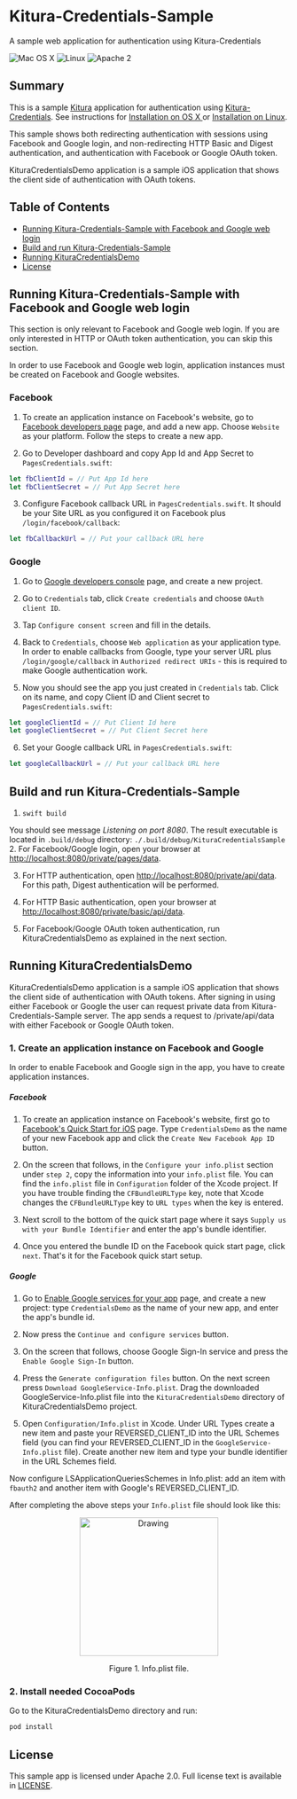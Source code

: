 # Kitura-Credentials-Sample
A sample web application for authentication using Kitura-Credentials

![Mac OS X](https://img.shields.io/badge/os-Mac%20OS%20X-green.svg?style=flat)
![Linux](https://img.shields.io/badge/os-linux-green.svg?style=flat)
![Apache 2](https://img.shields.io/badge/license-Apache2-blue.svg?style=flat)

## Summary

This is a sample [Kitura](https://github.com/IBM-Swift/Kitura) application for authentication using [Kitura-Credentials](https://github.com/IBM-Swift/Kitura-Credentials). See instructions for [Installation on OS X ](https://github.com/IBM-Swift/Kitura#installation-os-x) or [Installation on Linux](https://github.com/IBM-Swift/Kitura#installation-linux-apt-based).

This sample shows both redirecting authentication with sessions using Facebook and Google login, and non-redirecting HTTP Basic and Digest authentication, and authentication with Facebook or Google OAuth token.

KituraCredentialsDemo application is a sample iOS application that shows the client side of authentication with OAuth tokens.

## Table of Contents

* [Running Kitura-Credentials-Sample with Facebook and Google web login](#running-kitura-credentials-sample-with-facebook-and-google-web-login)
* [Build and run Kitura-Credentials-Sample](#build-and-run-kitura-credentials-sample)
* [Running KituraCredentialsDemo](#running-kituracredentialsdemo)
* [License](#license)

## Running Kitura-Credentials-Sample with Facebook and Google web login

This section is only relevant to Facebook and Google web login. If you are only interested in HTTP or OAuth token authentication, you can skip this section.

In order to use Facebook and Google web login, application instances must be created on Facebook and Google websites.

### Facebook

1. To create an application instance on Facebook's website, go to  [Facebook developers page](https://developers.facebook.com/apps/) page, and add a new app. Choose `Website` as your platform. Follow the steps to create a new app.

2. Go to Developer dashboard and copy App Id and App Secret to `PagesCredentials.swift`:
```swift
let fbClientId = // Put App Id here
let fbClientSecret = // Put App Secret here
```
3. Configure Facebook callback URL in `PagesCredentials.swift`. It should be your Site URL as you configured it on Facebook plus `/login/facebook/callback`:
```swift
let fbCallbackUrl = // Put your callback URL here
```

### Google

1. Go to [Google developers console](https://console.developers.google.com/) page, and create  a new project.

2. Go to `Credentials` tab, click `Create credentials` and choose `OAuth client ID`.

3. Tap `Configure consent screen` and fill in the details.

4. Back to `Credentials`, choose `Web application` as your application type. In order to enable callbacks from Google, type your server URL plus `/login/google/callback` in `Authorized redirect URIs` - this is required to make Google authentication work.

5. Now you should see the app you just created in `Credentials` tab. Click on its name, and copy Client ID and Client secret  to `PagesCredentials.swift`:
```swift
let googleClientId = // Put Client Id here
let googleClientSecret = // Put Client Secret here
```
6. Set your Google callback URL in `PagesCredentials.swift`:
```swift
let googleCallbackUrl = // Put your callback URL here
```


## Build and run Kitura-Credentials-Sample

1. `swift build`

  You should see message _Listening on port 8080_. The result executable is located in `.build/debug` directory: `./.build/debug/KituraCredentialsSample`
2. For Facebook/Google login, open your browser at [http://localhost:8080/private/pages/data](http://localhost:8080/private/pages/data).

3. For HTTP authentication, open [http://localhost:8080/private/api/data](http://localhost:8080/private/api/data). For this path, Digest authentication will be performed.

4. For HTTP Basic authentication, open your browser at [http://localhost:8080/private/basic/api/data](http://localhost:8080/private/basic/api/data).

5. For Facebook/Google OAuth token authentication, run KituraCredentialsDemo as explained in the next section.


## Running KituraCredentialsDemo

KituraCredentialsDemo application is a sample iOS application that shows the client side of authentication with OAuth tokens. After signing in using either Facebook or Google the user can request private data from Kitura-Credentials-Sample server. The app sends a request to /private/api/data with either Facebook or Google OAuth token.

### 1. Create an application instance on Facebook and Google
In order to enable Facebook and Google sign in the app, you have to create application instances.

##### Facebook

1. To create an application instance on Facebook's website, first go to [Facebook's Quick Start for iOS](https://developers.facebook.com/quickstarts/?platform=ios) page. Type 	`CredentialsDemo` as the name of your new Facebook app and click the `Create New Facebook App ID` button.

1. On the screen that follows, in the `Configure your info.plist` section under `step 2`, copy the information into your `info.plist` file. You can find the `info.plist` file in `Configuration` folder of the Xcode project. If you have trouble finding the `CFBundleURLType` key, note that Xcode changes the `CFBundleURLType` key to `URL types` when the key is entered.

1. Next scroll to the bottom of the quick start page where it says `Supply us with your Bundle Identifier` and enter the app's bundle identifier.

1. Once you entered the bundle ID on the Facebook quick start page, click `next`. That's it for the Facebook quick start setup.


##### Google

1. Go to [Enable Google services for your app](https://developers.google.com/mobile/add?platform=ios) page, and create  a new project: type `CredentialsDemo` as the name of your new app, and enter the app's bundle id.

1. Now press the `Continue and configure services` button.

1. On the screen that follows, choose Google Sign-In service and press the `Enable Google Sign-In` button.

1. Press the `Generate configuration files` button. On the next screen press `Download GoogleService-Info.plist`. Drag the downloaded GoogleService-Info.plist file into the `KituraCredentialsDemo` directory of KituraCredentialsDemo project.

1. Open `Configuration/Info.plist` in Xcode. Under URL Types create a new item and paste your REVERSED_CLIENT_ID into the URL Schemes field (you can find your REVERSED_CLIENT_ID in the `GoogleService-Info.plist` file). Create another new item and type your bundle identifier in the URL Schemes field.


Now configure LSApplicationQueriesSchemes in Info.plist: add an item with `fbauth2` and another item with Google's REVERSED_CLIENT_ID.

After completing the above steps your `Info.plist` file should look like this:
<p align="center">
<img src="img/infoplist.png"  alt="Drawing" height=250 border=0 /></p>
<p align="center">Figure 1. Info.plist file.</p>


### 2. Install needed CocoaPods

Go to the KituraCredentialsDemo directory and run:
```bash
pod install
```

## License

This sample app is licensed under Apache 2.0. Full license text is available in [LICENSE](LICENSE.txt).

